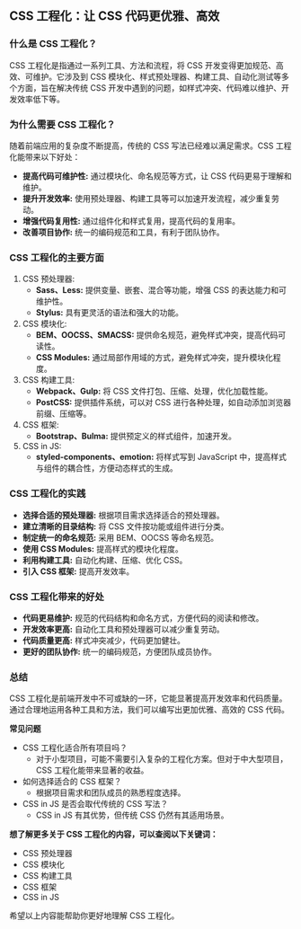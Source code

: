 ## CSS 工程化：让 CSS 代码更优雅、高效

### 什么是 CSS 工程化？

CSS 工程化是指通过一系列工具、方法和流程，将 CSS 开发变得更加规范、高效、可维护。它涉及到 CSS 模块化、样式预处理器、构建工具、自动化测试等多个方面，旨在解决传统 CSS 开发中遇到的问题，如样式冲突、代码难以维护、开发效率低下等。

### 为什么需要 CSS 工程化？

随着前端应用的复杂度不断提高，传统的 CSS 写法已经难以满足需求。CSS 工程化能带来以下好处：

- **提高代码可维护性:** 通过模块化、命名规范等方式，让 CSS 代码更易于理解和维护。
- **提升开发效率:** 使用预处理器、构建工具等可以加速开发流程，减少重复劳动。
- **增强代码复用性:** 通过组件化和样式复用，提高代码的复用率。
- **改善项目协作:** 统一的编码规范和工具，有利于团队协作。

### CSS 工程化的主要方面

1. CSS 预处理器:
   - **Sass、Less:** 提供变量、嵌套、混合等功能，增强 CSS 的表达能力和可维护性。
   - **Stylus:** 具有更灵活的语法和强大的功能。
2. CSS 模块化:
   - **BEM、OOCSS、SMACSS:** 提供命名规范，避免样式冲突，提高代码可读性。
   - **CSS Modules:** 通过局部作用域的方式，避免样式冲突，提升模块化程度。
3. CSS 构建工具:
   - **Webpack、Gulp:** 将 CSS 文件打包、压缩、处理，优化加载性能。
   - **PostCSS:** 提供插件系统，可以对 CSS 进行各种处理，如自动添加浏览器前缀、压缩等。
4. CSS 框架:
   - **Bootstrap、Bulma:** 提供预定义的样式组件，加速开发。
5. CSS in JS:
   - **styled-components、emotion:** 将样式写到 JavaScript 中，提高样式与组件的耦合性，方便动态样式的生成。

### CSS 工程化的实践

- **选择合适的预处理器:** 根据项目需求选择适合的预处理器。
- **建立清晰的目录结构:** 将 CSS 文件按功能或组件进行分类。
- **制定统一的命名规范:** 采用 BEM、OOCSS 等命名规范。
- **使用 CSS Modules:** 提高样式的模块化程度。
- **利用构建工具:** 自动化构建、压缩、优化 CSS。
- **引入 CSS 框架:** 提高开发效率。

### CSS 工程化带来的好处

- **代码更易维护:** 规范的代码结构和命名方式，方便代码的阅读和修改。
- **开发效率更高:** 自动化工具和预处理器可以减少重复劳动。
- **代码质量更高:** 样式冲突减少，代码更加健壮。
- **更好的团队协作:** 统一的编码规范，方便团队成员协作。

### 总结

CSS 工程化是前端开发中不可或缺的一环，它能显著提高开发效率和代码质量。通过合理地运用各种工具和方法，我们可以编写出更加优雅、高效的 CSS 代码。

**常见问题**

- CSS 工程化适合所有项目吗？
  - 对于小型项目，可能不需要引入复杂的工程化方案。但对于中大型项目，CSS 工程化能带来显著的收益。
- 如何选择适合的 CSS 框架？
  - 根据项目需求和团队成员的熟悉程度选择。
- CSS in JS 是否会取代传统的 CSS 写法？
  - CSS in JS 有其优势，但传统 CSS 仍然有其适用场景。

**想了解更多关于 CSS 工程化的内容，可以查阅以下关键词：**

- CSS 预处理器
- CSS 模块化
- CSS 构建工具
- CSS 框架
- CSS in JS

希望以上内容能帮助你更好地理解 CSS 工程化。